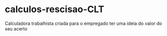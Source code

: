 # calculos-rescisao-CLT
Calculadora trabalhista criada para o empregado ter uma ideia do valor do seu acerto
